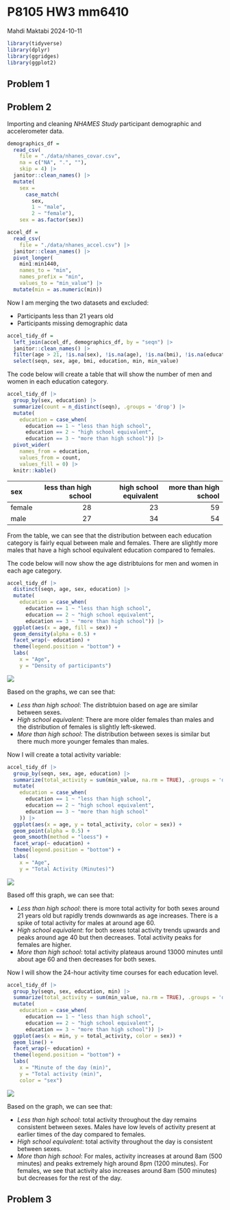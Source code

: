 P8105 HW3 mm6410
================
Mahdi Maktabi
2024-10-11

``` r
library(tidyverse)
library(dplyr)
library(ggridges)
library(ggplot2)
```

## Problem 1

## Problem 2

Importing and cleaning *NHAMES Study* participant demographic and
accelerometer data.

``` r
demographics_df = 
  read_csv(
    file = "./data/nhanes_covar.csv",
    na = c("NA", ".", ""),
    skip = 4) |> 
  janitor::clean_names() |> 
  mutate(
    sex =
      case_match(
        sex,
        1 ~ "male",
        2 ~ "female"),
    sex = as.factor(sex))

accel_df =
  read_csv(
    file = "./data/nhanes_accel.csv") |> 
  janitor::clean_names() |> 
  pivot_longer(
    min1:min1440,
    names_to = "min",
    names_prefix = "min",
    values_to = "min_value") |> 
  mutate(min = as.numeric(min))
```

Now I am merging the two datasets and excluded:

- Participants less than 21 years old
- Participants missing demographic data

``` r
accel_tidy_df = 
  left_join(accel_df, demographics_df, by = "seqn") |>
  janitor::clean_names() |>
  filter(age > 21, !is.na(sex), !is.na(age), !is.na(bmi), !is.na(education)) |> 
  select(seqn, sex, age, bmi, education, min, min_value)
```

The code below will create a table that will show the number of men and
women in each education category.

``` r
accel_tidy_df |> 
  group_by(sex, education) |> 
  summarize(count = n_distinct(seqn), .groups = 'drop') |> 
  mutate(
    education = case_when(
      education == 1 ~ "less than high school",
      education == 2 ~ "high school equivalent",
      education == 3 ~ "more than high school")) |> 
  pivot_wider(
    names_from = education,
    values_from = count,
    values_fill = 0) |> 
  knitr::kable()
```

| sex    | less than high school | high school equivalent | more than high school |
|:-------|----------------------:|-----------------------:|----------------------:|
| female |                    28 |                     23 |                    59 |
| male   |                    27 |                     34 |                    54 |

From the table, we can see that the distribution between each education
category is fairly equal between male and females. There are slightly
more males that have a high school equivalent education compared to
females.

The code below will now show the age distribtuions for men and women in
each age category.

``` r
accel_tidy_df |> 
  distinct(seqn, age, sex, education) |> 
  mutate(
    education = case_when(
      education == 1 ~ "less than high school",
      education == 2 ~ "high school equivalent",
      education == 3 ~ "more than high school")) |> 
  ggplot(aes(x = age, fill = sex)) +
  geom_density(alpha = 0.5) +
  facet_wrap(~ education) +
  theme(legend.position = "bottom") +
  labs(
    x = "Age",
    y = "Density of participants")
```

![](p8105_hw3_mm6410_files/figure-gfm/unnamed-chunk-5-1.png)<!-- -->

Based on the graphs, we can see that:

- *Less than high school*: The distribtuion based on age are similar
  between sexes.
- *High school equivalent*: There are more older females than males and
  the distribution of females is slightly left-skewed.
- *More than high school*: The distribution between sexes is similar but
  there much more younger females than males.

Now I will create a total activity variable:

``` r
accel_tidy_df |> 
  group_by(seqn, sex, age, education) |> 
  summarize(total_activity = sum(min_value, na.rm = TRUE), .groups = 'drop') |> 
  mutate(
    education = case_when(
      education == 1 ~ "less than high school",
      education == 2 ~ "high school equivalent",
      education == 3 ~ "more than high school"
    )) |> 
  ggplot(aes(x = age, y = total_activity, color = sex)) +
  geom_point(alpha = 0.5) +
  geom_smooth(method = "loess") +
  facet_wrap(~ education) +
  theme(legend.position = "bottom") +
  labs(
    x = "Age",
    y = "Total Activity (Minutes)")
```

![](p8105_hw3_mm6410_files/figure-gfm/unnamed-chunk-6-1.png)<!-- -->

Based off this graph, we can see that:

- *Less than high school*: there is more total activity for both sexes
  around 21 years old but rapidly trends downwards as age increases.
  There is a spike of total activity for males at around age 60.
- *High school equivalent*: for both sexes total activity trends upwards
  and peaks around age 40 but then decreases. Total activity peaks for
  females are higher.
- *More than high school*: total activity plateaus around 13000 minutes
  until about age 60 and then decreases for both sexes.

Now I will show the 24-hour activity time courses for each education
level.

``` r
accel_tidy_df |> 
  group_by(seqn, sex, education, min) |> 
  summarize(total_activity = sum(min_value, na.rm = TRUE), .groups = 'drop') |> 
  mutate(
    education = case_when(
      education == 1 ~ "less than high school",
      education == 2 ~ "high school equivalent",
      education == 3 ~ "more than high school")) |> 
  ggplot(aes(x = min, y = total_activity, color = sex)) +
  geom_line() +
  facet_wrap(~ education) +
  theme(legend.position = "bottom") +
  labs(
    x = "Minute of the day (min)",
    y = "Total activity (min)",
    color = "sex")
```

![](p8105_hw3_mm6410_files/figure-gfm/unnamed-chunk-7-1.png)<!-- -->

Based on the graph, we can see that:

- *Less than high school*: total activity throughout the day remains
  consistent between sexes. Males have low levels of activity present at
  earlier times of the day compared to females.
- *High school equivalent*: total activity throughout the day is
  consistent between sexes.
- *More than high school*: For males, activity increases at around 8am
  (500 minutes) and peaks extremely high around 8pm (1200 minutes). For
  females, we see that activity also increases around 8am (500 minutes)
  but decreases for the rest of the day.

## Problem 3
